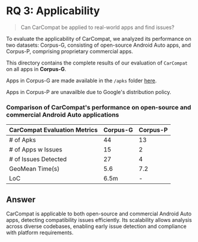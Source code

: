 # RQ 3: Applicability

> Can CarCompat be applied to real-world apps and find issues?

To evaluate the applicability of CarCompat, we analyzed its performance on two datasets: Corpus-G, consisting of open-source Android Auto apps, and Corpus-P, comprising proprietary commercial apps.

This directory contains the complete results of our evaluation of `CarCompat` on all apps in **Corpus-G**.

Apps in Corpus-G are made available in the `/apks` folder [here](https://anonymous.4open.science/r/carcompat-0503/apks/).

Apps in Corpus-P are unavailble due to Google's distribution policy.


### Comparison of CarCompat's performance on open-source and commercial Android Auto applications

|  CarCompat Evaluation Metrics | Corpus-G | Corpus-P |
|---|---|---|
| \# of Apks | 44 | 13 |
| \# of Apps w Issues | 15| 2 |
| \# of Issues Detected | 27 | 4 |
| GeoMean Time(s) | 5.6 | 7.2 |
| LoC  | 6.5m  | -  |


## Answer

CarCompat is applicable to both open-source and commercial Android Auto apps, detecting compatibility issues efficiently. Its scalability allows analysis across diverse codebases, enabling early issue detection and compliance with platform requirements.



